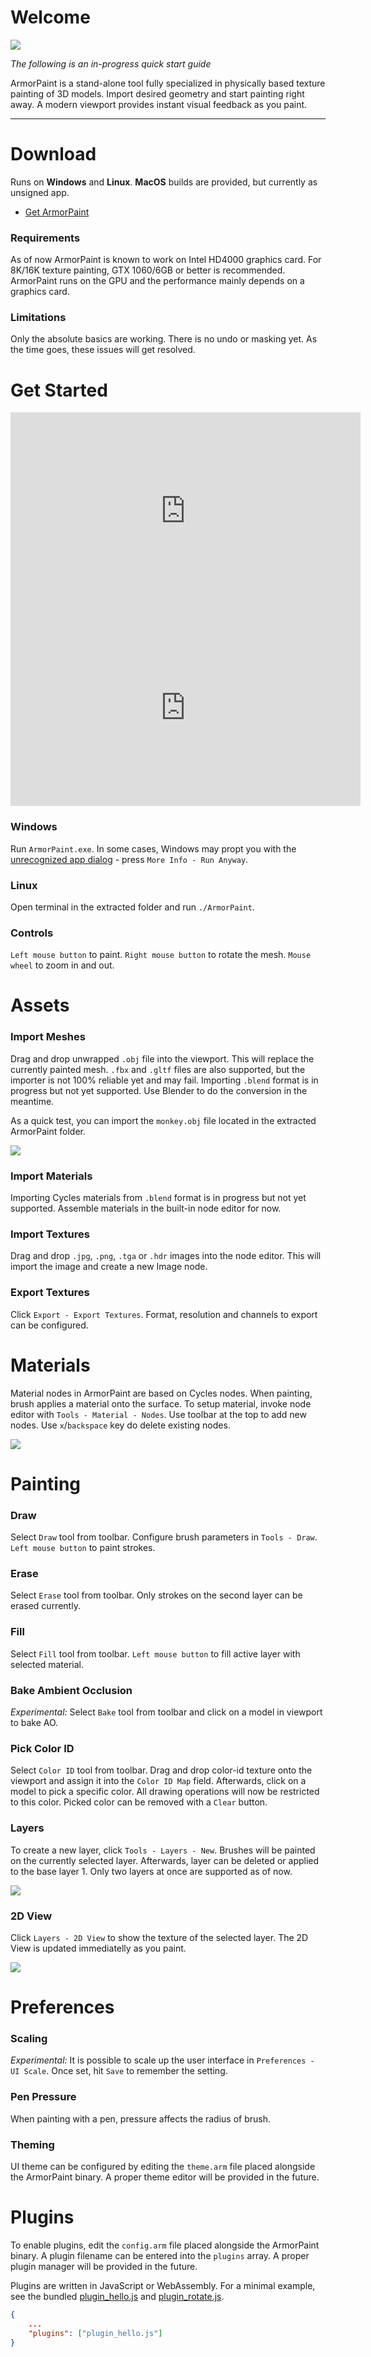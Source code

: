 # Welcome

![](img/title.jpg)

*The following is an in-progress quick start guide*

ArmorPaint is a stand-alone tool fully specialized in physically based texture painting of 3D models. Import desired geometry and start painting right away. A modern viewport provides instant visual feedback as you paint.

---

# Download

Runs on **Windows** and **Linux**. **MacOS** builds are provided, but currently as unsigned app.

- [Get ArmorPaint](http://armorpaint.org/download.html)

### Requirements

As of now ArmorPaint is known to work on Intel HD4000 graphics card. For 8K/16K texture painting, GTX 1060/6GB or better is recommended. ArmorPaint runs on the GPU and the performance mainly depends on a graphics card.

### Limitations

Only the absolute basics are working. There is no undo or masking yet. As the time goes, these issues will get resolved.

# Get Started

<iframe width="560" height="315" src="https://www.youtube.com/embed/5YIvj3yIP00?rel=0" frameborder="0" allow="autoplay; encrypted-media" allowfullscreen></iframe>

<iframe width="560" height="315" src="https://www.youtube.com/embed/jnsRWOFUsQs?rel=0" frameborder="0" allow="autoplay; encrypted-media" allowfullscreen></iframe>

### Windows

Run `ArmorPaint.exe`. In some cases, Windows may propt you with the [unrecognized app dialog](http://armorpaint.org/manual/img/startup_win.png) - press `More Info - Run Anyway`.

### Linux

Open terminal in the extracted folder and run `./ArmorPaint`.

### Controls

`Left mouse button` to paint. `Right mouse button` to rotate the mesh. `Mouse wheel` to zoom in and out.

# Assets

### Import Meshes

Drag and drop unwrapped `.obj` file into the viewport. This will replace the currently painted mesh. `.fbx` and `.gltf` files are also supported, but the importer is not 100% reliable yet and may fail. Importing `.blend` format is in progress but not yet supported. Use Blender to do the conversion in the meantime.

As a quick test, you can import the `monkey.obj` file located in the extracted ArmorPaint folder. 

![](img/mesh.jpg)

### Import Materials

Importing Cycles materials from `.blend` format is in progress but not yet supported. Assemble materials in the built-in node editor for now.

### Import Textures

Drag and drop `.jpg`, `.png`, `.tga` or `.hdr` images into the node editor. This will import the image and create a new Image node.

### Export Textures

Click `Export - Export Textures`. Format, resolution and channels to export can be configured.

# Materials

Material nodes in ArmorPaint are based on Cycles nodes. When painting, brush applies a material onto the surface. To setup material, invoke node editor with `Tools - Material - Nodes`. Use toolbar at the top to add new nodes. Use `x`/`backspace` key do delete existing nodes.

![](img/nodes.jpg)

# Painting

### Draw

Select `Draw` tool from toolbar. Configure brush parameters in `Tools - Draw`. `Left mouse button` to paint strokes.

### Erase

Select `Erase` tool from toolbar. Only strokes on the second layer can be erased currently.

### Fill

Select `Fill` tool from toolbar. `Left mouse button` to fill active layer with selected material.

### Bake Ambient Occlusion

*Experimental:* Select `Bake` tool from toolbar and click on a model in viewport to bake AO.

### Pick Color ID

Select `Color ID` tool from toolbar. Drag and drop color-id texture onto the viewport and assign it into the `Color ID Map` field. Afterwards, click on a model to pick a specific color. All drawing operations will now be restricted to this color. Picked color can be removed with a `Clear` button.

### Layers

To create a new layer, click `Tools - Layers - New`. Brushes will be painted on the currently selected layer. Afterwards, layer can be deleted or applied to the base layer 1. Only two layers at once are supported as of now.

![](img/paint.jpg)

### 2D View

Click `Layers - 2D View` to show the texture of the selected layer. The 2D View is updated immediatelly as you paint.

![](img/2dview.jpg)

# Preferences

### Scaling

*Experimental:* It is possible to scale up the user interface in `Preferences - UI Scale`. Once set, hit `Save` to remember the setting.

### Pen Pressure

When painting with a pen, pressure affects the radius of brush.

### Theming

UI theme can be configured by editing the `theme.arm` file placed alongside the ArmorPaint binary. A proper theme editor will be provided in the future.

# Plugins

To enable plugins, edit the `config.arm` file placed alongside the ArmorPaint binary. A plugin filename can be entered into the `plugins` array. A proper plugin manager will be provided in the future.

Plugins are written in JavaScript or WebAssembly. For a minimal example, see the bundled [plugin_hello.js](https://github.com/armory3d/armorpaint/blob/master/Bundled/plugin_hello.js) and [plugin_rotate.js](https://github.com/armory3d/armorpaint/blob/master/Bundled/plugin_rotate.js).

```json
{
	...
	"plugins": ["plugin_hello.js"]
}
```
